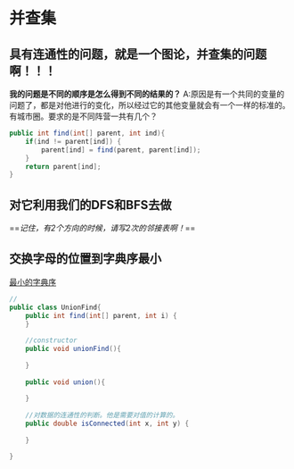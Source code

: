 # 并查集
**具有连通性的问题，就是一个图论，并查集的问题啊！！！**
---
**我的问题是不同的顺序是怎么得到不同的结果的？**
A:原因是有一个共同的变量的问题了，都是对他进行的变化，所以经过它的其他变量就会有一个一样的标准的。  
有城市圈。要求的是不同阵营一共有几个？
~~~ java
public int find(int[] parent, int ind){
	if(ind != parent[ind]) {
		parent[ind] = find(parent, parent[ind]);
	}
	return parent[ind];
}
~~~
## 对它利用我们的DFS和BFS去做
==*记住，有2个方向的时候，请写2次的邻接表啊！*==

## 交换字母的位置到字典序最小
[最小的字典序](https://leetcode-cn.com/problems/smallest-string-with-swaps/)
~~~ java
//
public class UnionFind{
	public int find(int[] parent, int i) {
	}
	
	//constructor
	public void unionFind(){
	
	}
	
	public void union(){
	
	}
	
	//对数据的连通性的判断。他是需要对值的计算的。
	public double isConnected(int x, int y) {
		
	}

}
~~~





